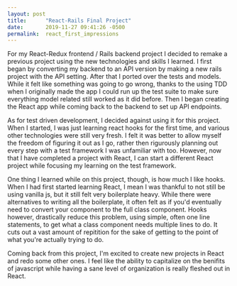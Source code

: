 ```yaml
---
layout: post
title:      "React-Rails Final Project"
date:       2019-11-27 09:41:26 -0500
permalink:  react_first_impressions
---
```



For my React-Redux frontend / Rails backend project I decided to remake a previous project using the new technologies and skills I learned. I first began by converting my backend to an API version by making a new rails project with the API setting. After that I ported over the tests and models. While it felt like something was going to go wrong, thanks to the using TDD when I originally made the app I could run up the test suite to make sure everything model related still worked as it did before. Then I began creating the React app while coming back to the backend to set up API endpoints.

As for test driven development, I decided against using it for this project.  When I started, I was just learning react hooks for the first time, and various other technologies were still very fresh. I felt it was better to allow myself the freedom of figuring it out as I go, rather then rigurously planning out every step with a test framework I was unfamiliar with too. However, now that I have completed a project with React, I can start a different React project while focusing my learning on the test framework.

One thing I learned while on this project, though, is how much I like hooks. When I had first started learning React, I mean I was thankful to not still be using vanilla js, but it still felt very boilerplate heavy. While there were alternatives to writing all the boilerplate, it often felt as if you'd eventually need to convert your component to the full class component. Hooks however, drastically reduce this problem, using simple, often one line statements, to get what a class component needs multiple lines to do. It cuts out a vast amount of repitition for the sake of getting to the point of what you're actually trying to do.

Coming back from this project, I'm excited to create new projects in React and redo some other ones. I feel like the ability to capitalize on the benifits of javascript while having a sane level of organization is really fleshed out in React.
